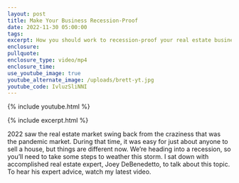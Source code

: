 ```yaml
---
layout: post
title: Make Your Business Recession-Proof
date: 2022-11-30 05:00:00
tags:
excerpt: How you should work to recession-proof your real estate business.
enclosure:
pullquote:
enclosure_type: video/mp4
enclosure_time:
use_youtube_image: true
youtube_alternate_image: /uploads/brett-yt.jpg
youtube_code: IvluzSliNNI
---
```

{% include youtube.html %}

{% include excerpt.html %}

2022 saw the real estate market swing back from the craziness that was the pandemic market. During that time, it was easy for just about anyone to sell a house, but things are different now. We’re heading into a recession, so you’ll need to take some steps to weather this storm. I sat down with accomplished real estate expert, Joey DeBenedetto, to talk about this topic. To hear his expert advice, watch my latest video.